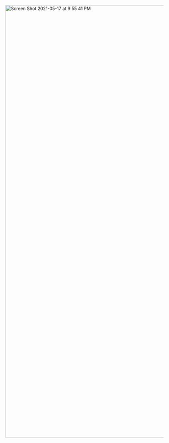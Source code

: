 <img width="1373" alt="Screen Shot 2021-05-17 at 9 55 41 PM" src="https://user-images.githubusercontent.com/10963114/118592398-ba91f780-b75a-11eb-88b5-6b6adca65135.png">
